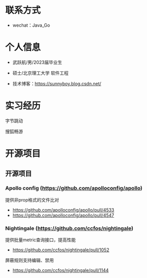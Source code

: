 

# 联系方式

- wechat：Java_Go

# 个人信息

 - 武跃航/男/2023届毕业生
 
 - 硕士/北京理工大学 软件工程
 
 - 技术博客：https://sunnyboy.blog.csdn.net/


# 实习经历

  字节跳动
  
  搜狐畅游
# 开源项目

## 开源项目
### Apollo config (https://github.com/apolloconfig/apollo)

提供非prop格式的文件比对

- https://github.com/apolloconfig/apollo/pull/4533
- https://github.com/apolloconfig/apollo/pull/4547

### Nightingale (https://github.com/ccfos/nightingale)

提供批量metric查询接口，提高性能

- https://github.com/ccfos/nightingale/pull/1052

屏蔽规则支持编辑、禁用

- https://github.com/ccfos/nightingale/pull/1144
